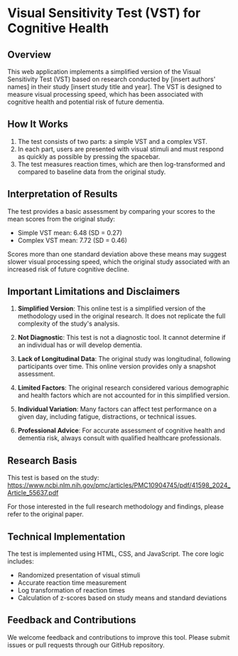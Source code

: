# Visual Sensitivity Test (VST) for Cognitive Health

## Overview

This web application implements a simplified version of the Visual Sensitivity Test (VST) based on research conducted by [insert authors' names] in their study [insert study title and year]. The VST is designed to measure visual processing speed, which has been associated with cognitive health and potential risk of future dementia.

## How It Works

1. The test consists of two parts: a simple VST and a complex VST.
2. In each part, users are presented with visual stimuli and must respond as quickly as possible by pressing the spacebar.
3. The test measures reaction times, which are then log-transformed and compared to baseline data from the original study.

## Interpretation of Results

The test provides a basic assessment by comparing your scores to the mean scores from the original study:

- Simple VST mean: 6.48 (SD = 0.27)
- Complex VST mean: 7.72 (SD = 0.46)

Scores more than one standard deviation above these means may suggest slower visual processing speed, which the original study associated with an increased risk of future cognitive decline.

## Important Limitations and Disclaimers

1. **Simplified Version**: This online test is a simplified version of the methodology used in the original research. It does not replicate the full complexity of the study's analysis.

2. **Not Diagnostic**: This test is not a diagnostic tool. It cannot determine if an individual has or will develop dementia.

3. **Lack of Longitudinal Data**: The original study was longitudinal, following participants over time. This online version provides only a snapshot assessment.

4. **Limited Factors**: The original research considered various demographic and health factors which are not accounted for in this simplified version.

5. **Individual Variation**: Many factors can affect test performance on a given day, including fatigue, distractions, or technical issues.

6. **Professional Advice**: For accurate assessment of cognitive health and dementia risk, always consult with qualified healthcare professionals.

## Research Basis

This test is based on the study: https://www.ncbi.nlm.nih.gov/pmc/articles/PMC10904745/pdf/41598_2024_Article_55637.pdf

For those interested in the full research methodology and findings, please refer to the original paper.

## Technical Implementation

The test is implemented using HTML, CSS, and JavaScript. The core logic includes:

- Randomized presentation of visual stimuli
- Accurate reaction time measurement
- Log transformation of reaction times
- Calculation of z-scores based on study means and standard deviations

## Feedback and Contributions

We welcome feedback and contributions to improve this tool. Please submit issues or pull requests through our GitHub repository.
